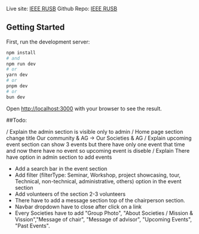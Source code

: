 Live site: [IEEE RUSB](https://ieee-rusb.vercel.app/)
Github Repo: [IEEE RUSB](https://github.com/Md-Nur/ieee-rusb)

## Getting Started

First, run the development server:

```bash
npm install
# and
npm run dev
# or
yarn dev
# or
pnpm dev
# or
bun dev
```

Open [http://localhost:3000](http://localhost:3000) with your browser to see the result.

##Todo:

/ Explain the admin section is visible only to admin
/ Home page section change title Our community & AG -> Our Societies & AG
/ Explain upcoming event section can show 3 events but there have only one event that time and now there have no event so upcoming event is diseble
/ Explain There have option in admin section to add events

- Add a search bar in the event section
- Add filter (filterType: Seminar, Workshop, project showcasing, tour, Technical, non-technical, administrative, others) option in the event section
- Add volunteers of the section 2-3 volunteers
- There have to add a message section top of the chairperson section.
- Navbar dropdown have to close after click on a link
- Every Societies have to add "Group Photo", "About Societies / Mission & Vission","Message of chair", "Message of advisor", "Upcoming Events", "Past Events".
